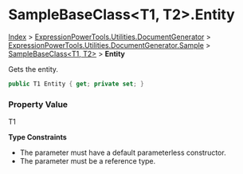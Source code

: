 ﻿# SampleBaseClass&lt;T1, T2>.Entity

[Index](../index.md) > [ExpressionPowerTools.Utilities.DocumentGenerator](ExpressionPowerTools.Utilities.DocumentGenerator.a.md) > [ExpressionPowerTools.Utilities.DocumentGenerator.Sample](ExpressionPowerTools.Utilities.DocumentGenerator.Sample.n.md) > [SampleBaseClass<T1, T2>](ExpressionPowerTools.Utilities.DocumentGenerator.Sample.SampleBaseClass`2.cs.md) > **Entity**

Gets the entity.

```csharp
public T1 Entity { get; private set; }
```

### Property Value

T1

**Type Constraints**

- The parameter must have a default parameterless constructor.
- The parameter must be a reference type.
